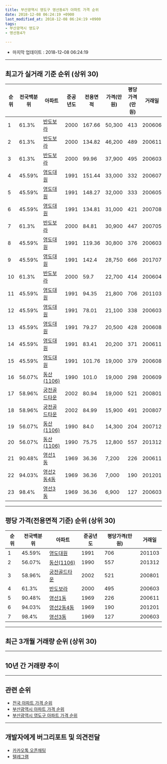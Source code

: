 ```yaml
---
title: 부산광역시 영도구 영선동4가 아파트 가격 순위
date: 2018-12-08 06:24:19 +0900
last_modified_at: 2018-12-08 06:24:19 +0900
tags:
- 부산광역시 영도구
- 영선동4가

---
```


* 마지막 업데이트 : 2018-12-08 06:24:19

---

## 최고가 실거래 기준 순위 (상위 30)


|순위|전국백분위|아파트|준공년도|전용면적|가격(만원)|평당가격(만원)|거래일|
|---|---|---|---|---|---|---|---|
|1|61.3%|[반도보라](https://search.naver.com/search.naver?query=%EB%B6%80%EC%82%B0%EA%B4%91%EC%97%AD%EC%8B%9C+%EC%98%81%EB%8F%84%EA%B5%AC+%EC%98%81%EC%84%A0%EB%8F%994%EA%B0%80+%EB%B0%98%EB%8F%84%EB%B3%B4%EB%9D%BC)|2000|167.66|50,300|413|200606|
|2|61.3%|[반도보라](https://search.naver.com/search.naver?query=%EB%B6%80%EC%82%B0%EA%B4%91%EC%97%AD%EC%8B%9C+%EC%98%81%EB%8F%84%EA%B5%AC+%EC%98%81%EC%84%A0%EB%8F%994%EA%B0%80+%EB%B0%98%EB%8F%84%EB%B3%B4%EB%9D%BC)|2000|134.82|46,200|489|200611|
|3|61.3%|[반도보라](https://search.naver.com/search.naver?query=%EB%B6%80%EC%82%B0%EA%B4%91%EC%97%AD%EC%8B%9C+%EC%98%81%EB%8F%84%EA%B5%AC+%EC%98%81%EC%84%A0%EB%8F%994%EA%B0%80+%EB%B0%98%EB%8F%84%EB%B3%B4%EB%9D%BC)|2000|99.96|37,900|495|200603|
|4|45.59%|[영도대원](https://search.naver.com/search.naver?query=%EB%B6%80%EC%82%B0%EA%B4%91%EC%97%AD%EC%8B%9C+%EC%98%81%EB%8F%84%EA%B5%AC+%EC%98%81%EC%84%A0%EB%8F%994%EA%B0%80+%EC%98%81%EB%8F%84%EB%8C%80%EC%9B%90)|1991|151.44|33,000|332|200607|
|5|45.59%|[영도대원](https://search.naver.com/search.naver?query=%EB%B6%80%EC%82%B0%EA%B4%91%EC%97%AD%EC%8B%9C+%EC%98%81%EB%8F%84%EA%B5%AC+%EC%98%81%EC%84%A0%EB%8F%994%EA%B0%80+%EC%98%81%EB%8F%84%EB%8C%80%EC%9B%90)|1991|148.27|32,000|333|200605|
|6|45.59%|[영도대원](https://search.naver.com/search.naver?query=%EB%B6%80%EC%82%B0%EA%B4%91%EC%97%AD%EC%8B%9C+%EC%98%81%EB%8F%84%EA%B5%AC+%EC%98%81%EC%84%A0%EB%8F%994%EA%B0%80+%EC%98%81%EB%8F%84%EB%8C%80%EC%9B%90)|1991|134.81|31,000|421|200708|
|7|61.3%|[반도보라](https://search.naver.com/search.naver?query=%EB%B6%80%EC%82%B0%EA%B4%91%EC%97%AD%EC%8B%9C+%EC%98%81%EB%8F%84%EA%B5%AC+%EC%98%81%EC%84%A0%EB%8F%994%EA%B0%80+%EB%B0%98%EB%8F%84%EB%B3%B4%EB%9D%BC)|2000|84.81|30,900|447|200705|
|8|45.59%|[영도대원](https://search.naver.com/search.naver?query=%EB%B6%80%EC%82%B0%EA%B4%91%EC%97%AD%EC%8B%9C+%EC%98%81%EB%8F%84%EA%B5%AC+%EC%98%81%EC%84%A0%EB%8F%994%EA%B0%80+%EC%98%81%EB%8F%84%EB%8C%80%EC%9B%90)|1991|119.36|30,800|376|200603|
|9|45.59%|[영도대원](https://search.naver.com/search.naver?query=%EB%B6%80%EC%82%B0%EA%B4%91%EC%97%AD%EC%8B%9C+%EC%98%81%EB%8F%84%EA%B5%AC+%EC%98%81%EC%84%A0%EB%8F%994%EA%B0%80+%EC%98%81%EB%8F%84%EB%8C%80%EC%9B%90)|1991|142.4|28,750|666|201707|
|10|61.3%|[반도보라](https://search.naver.com/search.naver?query=%EB%B6%80%EC%82%B0%EA%B4%91%EC%97%AD%EC%8B%9C+%EC%98%81%EB%8F%84%EA%B5%AC+%EC%98%81%EC%84%A0%EB%8F%994%EA%B0%80+%EB%B0%98%EB%8F%84%EB%B3%B4%EB%9D%BC)|2000|59.7|22,700|414|200604|
|11|45.59%|[영도대원](https://search.naver.com/search.naver?query=%EB%B6%80%EC%82%B0%EA%B4%91%EC%97%AD%EC%8B%9C+%EC%98%81%EB%8F%84%EA%B5%AC+%EC%98%81%EC%84%A0%EB%8F%994%EA%B0%80+%EC%98%81%EB%8F%84%EB%8C%80%EC%9B%90)|1991|94.35|21,800|706|201103|
|12|45.59%|[영도대원](https://search.naver.com/search.naver?query=%EB%B6%80%EC%82%B0%EA%B4%91%EC%97%AD%EC%8B%9C+%EC%98%81%EB%8F%84%EA%B5%AC+%EC%98%81%EC%84%A0%EB%8F%994%EA%B0%80+%EC%98%81%EB%8F%84%EB%8C%80%EC%9B%90)|1991|78.01|21,100|338|200603|
|13|45.59%|[영도대원](https://search.naver.com/search.naver?query=%EB%B6%80%EC%82%B0%EA%B4%91%EC%97%AD%EC%8B%9C+%EC%98%81%EB%8F%84%EA%B5%AC+%EC%98%81%EC%84%A0%EB%8F%994%EA%B0%80+%EC%98%81%EB%8F%84%EB%8C%80%EC%9B%90)|1991|79.27|20,500|428|200608|
|14|45.59%|[영도대원](https://search.naver.com/search.naver?query=%EB%B6%80%EC%82%B0%EA%B4%91%EC%97%AD%EC%8B%9C+%EC%98%81%EB%8F%84%EA%B5%AC+%EC%98%81%EC%84%A0%EB%8F%994%EA%B0%80+%EC%98%81%EB%8F%84%EB%8C%80%EC%9B%90)|1991|83.41|20,200|371|200611|
|15|45.59%|[영도대원](https://search.naver.com/search.naver?query=%EB%B6%80%EC%82%B0%EA%B4%91%EC%97%AD%EC%8B%9C+%EC%98%81%EB%8F%84%EA%B5%AC+%EC%98%81%EC%84%A0%EB%8F%994%EA%B0%80+%EC%98%81%EB%8F%84%EB%8C%80%EC%9B%90)|1991|101.76|19,000|379|200608|
|16|56.07%|[동산(1106)](https://search.naver.com/search.naver?query=%EB%B6%80%EC%82%B0%EA%B4%91%EC%97%AD%EC%8B%9C+%EC%98%81%EB%8F%84%EA%B5%AC+%EC%98%81%EC%84%A0%EB%8F%994%EA%B0%80+%EB%8F%99%EC%82%B0%281106%29)|1990|101.0|19,000|298|200609|
|17|58.96%|[궁전골드타운](https://search.naver.com/search.naver?query=%EB%B6%80%EC%82%B0%EA%B4%91%EC%97%AD%EC%8B%9C+%EC%98%81%EB%8F%84%EA%B5%AC+%EC%98%81%EC%84%A0%EB%8F%994%EA%B0%80+%EA%B6%81%EC%A0%84%EA%B3%A8%EB%93%9C%ED%83%80%EC%9A%B4)|2002|80.94|19,000|521|200801|
|18|58.96%|[궁전골드타운](https://search.naver.com/search.naver?query=%EB%B6%80%EC%82%B0%EA%B4%91%EC%97%AD%EC%8B%9C+%EC%98%81%EB%8F%84%EA%B5%AC+%EC%98%81%EC%84%A0%EB%8F%994%EA%B0%80+%EA%B6%81%EC%A0%84%EA%B3%A8%EB%93%9C%ED%83%80%EC%9A%B4)|2002|84.99|15,900|491|200807|
|19|56.07%|[동산(1106)](https://search.naver.com/search.naver?query=%EB%B6%80%EC%82%B0%EA%B4%91%EC%97%AD%EC%8B%9C+%EC%98%81%EB%8F%84%EA%B5%AC+%EC%98%81%EC%84%A0%EB%8F%994%EA%B0%80+%EB%8F%99%EC%82%B0%281106%29)|1990|84.0|14,300|204|200712|
|20|56.07%|[동산(1106)](https://search.naver.com/search.naver?query=%EB%B6%80%EC%82%B0%EA%B4%91%EC%97%AD%EC%8B%9C+%EC%98%81%EB%8F%84%EA%B5%AC+%EC%98%81%EC%84%A0%EB%8F%994%EA%B0%80+%EB%8F%99%EC%82%B0%281106%29)|1990|75.75|12,800|557|201312|
|21|90.48%|[영선1동](https://search.naver.com/search.naver?query=%EB%B6%80%EC%82%B0%EA%B4%91%EC%97%AD%EC%8B%9C+%EC%98%81%EB%8F%84%EA%B5%AC+%EC%98%81%EC%84%A0%EB%8F%994%EA%B0%80+%EC%98%81%EC%84%A01%EB%8F%99)|1969|36.36|7,200|226|200611|
|22|94.03%|[영선2동4동](https://search.naver.com/search.naver?query=%EB%B6%80%EC%82%B0%EA%B4%91%EC%97%AD%EC%8B%9C+%EC%98%81%EB%8F%84%EA%B5%AC+%EC%98%81%EC%84%A0%EB%8F%994%EA%B0%80+%EC%98%81%EC%84%A02%EB%8F%994%EB%8F%99)|1969|36.36|7,000|190|201201|
|23|98.4%|[영선3동](https://search.naver.com/search.naver?query=%EB%B6%80%EC%82%B0%EA%B4%91%EC%97%AD%EC%8B%9C+%EC%98%81%EB%8F%84%EA%B5%AC+%EC%98%81%EC%84%A0%EB%8F%994%EA%B0%80+%EC%98%81%EC%84%A03%EB%8F%99)|1969|36.36|6,900|127|200603|


---

## 평당 가격(전용면적 기준) 순위 (상위 30)


|순위|전국백분위|아파트|준공년도|평당가격(만원)|거래일|
|---|---|---|---|---|---|
|1|45.59%|[영도대원](https://search.naver.com/search.naver?query=%EB%B6%80%EC%82%B0%EA%B4%91%EC%97%AD%EC%8B%9C+%EC%98%81%EB%8F%84%EA%B5%AC+%EC%98%81%EC%84%A0%EB%8F%994%EA%B0%80+%EC%98%81%EB%8F%84%EB%8C%80%EC%9B%90)|1991|706|201103|
|2|56.07%|[동산(1106)](https://search.naver.com/search.naver?query=%EB%B6%80%EC%82%B0%EA%B4%91%EC%97%AD%EC%8B%9C+%EC%98%81%EB%8F%84%EA%B5%AC+%EC%98%81%EC%84%A0%EB%8F%994%EA%B0%80+%EB%8F%99%EC%82%B0%281106%29)|1990|557|201312|
|3|58.96%|[궁전골드타운](https://search.naver.com/search.naver?query=%EB%B6%80%EC%82%B0%EA%B4%91%EC%97%AD%EC%8B%9C+%EC%98%81%EB%8F%84%EA%B5%AC+%EC%98%81%EC%84%A0%EB%8F%994%EA%B0%80+%EA%B6%81%EC%A0%84%EA%B3%A8%EB%93%9C%ED%83%80%EC%9A%B4)|2002|521|200801|
|4|61.3%|[반도보라](https://search.naver.com/search.naver?query=%EB%B6%80%EC%82%B0%EA%B4%91%EC%97%AD%EC%8B%9C+%EC%98%81%EB%8F%84%EA%B5%AC+%EC%98%81%EC%84%A0%EB%8F%994%EA%B0%80+%EB%B0%98%EB%8F%84%EB%B3%B4%EB%9D%BC)|2000|495|200603|
|5|90.48%|[영선1동](https://search.naver.com/search.naver?query=%EB%B6%80%EC%82%B0%EA%B4%91%EC%97%AD%EC%8B%9C+%EC%98%81%EB%8F%84%EA%B5%AC+%EC%98%81%EC%84%A0%EB%8F%994%EA%B0%80+%EC%98%81%EC%84%A01%EB%8F%99)|1969|226|200611|
|6|94.03%|[영선2동4동](https://search.naver.com/search.naver?query=%EB%B6%80%EC%82%B0%EA%B4%91%EC%97%AD%EC%8B%9C+%EC%98%81%EB%8F%84%EA%B5%AC+%EC%98%81%EC%84%A0%EB%8F%994%EA%B0%80+%EC%98%81%EC%84%A02%EB%8F%994%EB%8F%99)|1969|190|201201|
|7|98.4%|[영선3동](https://search.naver.com/search.naver?query=%EB%B6%80%EC%82%B0%EA%B4%91%EC%97%AD%EC%8B%9C+%EC%98%81%EB%8F%84%EA%B5%AC+%EC%98%81%EC%84%A0%EB%8F%994%EA%B0%80+%EC%98%81%EC%84%A03%EB%8F%99)|1969|127|200603|


---

## 최근 3개월 거래량 순위 (상위 30)


<div style="width:100%;">
    <canvas id="deal_count_ranking" height="250"></canvas>
</div>


<script>
new Chart(document.getElementById("deal_count_ranking"), {
    type: 'horizontalBar',
    data: {
        labels: ['반도보라', '영선2동4동', '영도대원'],
        datasets: [{
            label: '실거래 수',
            data: [2, 2, 1],
            borderColor: "rgba(255, 0, 128, 1)",
            backgroundColor: "rgba(255, 0, 128, 0.5)",
            fill: false,
        }]
    },
    options: {
        responsive: true,
        title: {
            display: true,
            text: '최근 3개월 거래량 순위'
        },
        tooltips: {
            mode: 'index',
            intersect: false,
            callbacks: {
                title: function(tooltipItems, data) {
                    return "실거래 수:";
                },
                label: function(tooltipItem, data) {
                    return data.labels[tooltipItem.index] + ": " + tooltipItem.xLabel;
                }
            }
        },
        hover: {
            mode: 'nearest',
            intersect: true
        },
        scales: {
            xAxes: [{
                display: true,
                scaleLabel: {
                    display: true,
                    labelString: '실거래 수'
                },
                ticks: {
                    suggestedMin: 0,
                }
            }],
            yAxes: [{
                display: true,
                ticks: {
                    autoSkip: false,
                    callback: function(value, index, values) {
                        if (value.length > 15)
                            return value.substr(0, 13) + "...";
                        else
                            return value;
                    }
                },
                scaleLabel: {
                    display: false,
                }
            }]
        }
    }
});

</script>


---

## 10년 간 거래량 추이


<div style="width:100%;">
    <canvas id="deal_progress" height="250"></canvas>
</div>

<script>
new Chart(document.getElementById("deal_progress"), {
    type: 'line',
    data: {
        labels: ['200812','200901','200902','200903','200904','200905','200906','200907','200908','200909','200910','200911','200912','201001','201002','201003','201004','201005','201006','201007','201008','201009','201010','201011','201012','201101','201102','201103','201104','201105','201106','201107','201108','201109','201110','201111','201112','201201','201202','201203','201204','201205','201206','201207','201208','201209','201210','201211','201212','201301','201302','201303','201304','201305','201306','201307','201308','201309','201310','201311','201312','201401','201402','201403','201404','201405','201406','201407','201408','201409','201410','201411','201412','201501','201502','201503','201504','201505','201506','201507','201508','201509','201510','201511','201512','201601','201602','201603','201604','201605','201606','201607','201608','201609','201610','201611','201612','201701','201702','201703','201704','201705','201706','201707','201708','201709','201710','201711','201712','201801','201802','201803','201804','201805','201806','201807','201808','201809','201810','201811','201812'],
        datasets: [{
            label: '실거래 수',
            pointRadius: 1,
            data: [2, 4, 10, 14, 15, 16, 11, 10, 5, 12, 10, 9, 12, 5, 11, 12, 5, 6, 9, 9, 4, 8, 9, 12, 8, 7, 6, 7, 8, 6, 10, 13, 5, 7, 12, 3, 5, 5, 6, 8, 7, 8, 6, 2, 3, 7, 10, 5, 11, 5, 6, 12, 9, 9, 5, 10, 3, 6, 7, 7, 3, 4, 11, 12, 6, 12, 4, 5, 7, 15, 10, 7, 7, 8, 14, 13, 2, 10, 16, 12, 8, 6, 9, 9, 9, 4, 3, 11, 9, 6, 6, 2, 8, 8, 17, 16, 9, 7, 11, 14, 8, 7, 8, 12, 6, 13, 10, 15, 12, 8, 11, 8, 12, 4, 2, 3, 8, 5, 3, 2, 0],
            borderColor: "rgba(255, 201, 14, 1)",
            backgroundColor: "rgba(255, 201, 14, 0.5)",
            fill: true,
        }]
    },
    options: {
        responsive: true,
        title: {
            display: true,
            text: '10년간 거래량 추이'
        },
        tooltips: {
            mode: 'index',
            intersect: false,
        },
        hover: {
            mode: 'nearest',
            intersect: true
        },
        scales: {
            xAxes: [{
                display: true,
                scaleLabel: {
                    display: true,
                    labelString: '년/월'
                }
            }],
            yAxes: [{
                display: true,
                ticks: {
                    suggestedMin: 0,
                },
                scaleLabel: {
                    display: true,
                    labelString: '실거래 수'
                }
            }]
        }
    }
});

</script>


---

## 관련 순위

- [전국 아파트 가격 순위](https://inasie.github.io/apt-ranking/전국)
- [부산광역시 아파트 가격 순위](https://inasie.github.io/apt-ranking/부산광역시)
- [부산광역시 영도구 아파트 가격 순위](https://inasie.github.io/apt-ranking/부산광역시-영도구)


---

## 개발자에게 버그리포트 및 의견전달

- [카카오톡 오픈채팅](https://open.kakao.com/o/gLJUAP4)
- [텔레그램](https://t.me/inasie)

